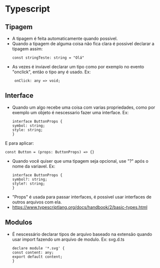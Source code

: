 # Typescript
## Tipagem
 - A tipagem é feita automaticamente quando possivel.
 - Quando a tipagem de alguma coisa não fica clara é possivel declarar a tipagem assim:
   ```
   const stringTeste: string = "Olá"
   ```
 - As vezes é inviavel declarar um tipo como por exemplo no evento "onclick", então o tipo any é usado. Ex:
    ```
     onClick: any => void;
## Interface
  - Quando um algo recebe uma coisa com varias propriedades, como por exemplo um objeto é nescessario fazer uma interface. Ex:
    ```
    interface ButtonProps {
    symbol: string;
    style: string;
    }
   E para aplicar:
   ```
  const Button = (props: ButtonProps) => {}
  ```
  - Quando você quiser que uma tipagem seja opcional, use "?" após o nome da variavel. Ex:
    ```
    interface ButtonProps {
    symbol?: string;
    style?: string;
    }
  - "Props" é usada para passar interfaces, é possivel usar interfaces de outros arquivos com ela.
  - https://www.typescriptlang.org/docs/handbook/2/basic-types.html
## Modulos
  - É nescessário declarar tipos de arquivo baseado na extensão quando usar import fazendo um arquivo de modulo. Ex: svg.d.ts
    ```
    declare module '*.svg' {
    const content: any;
    export default content;
    }
  
